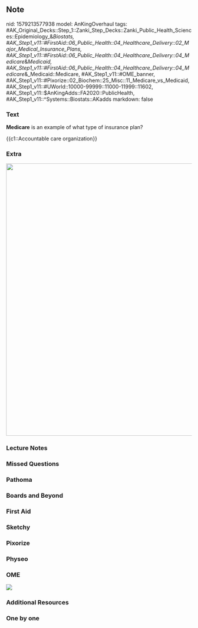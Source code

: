 ## Note
nid: 1579213577938
model: AnKingOverhaul
tags: #AK_Original_Decks::Step_1::Zanki_Step_Decks::Zanki_Public_Health_Sciences::Epidemiology_&_Biostats, #AK_Step1_v11::#FirstAid::06_Public_Health::04_Healthcare_Delivery::02_Major_Medical_Insurance_Plans, #AK_Step1_v11::#FirstAid::06_Public_Health::04_Healthcare_Delivery::04_Medicare_&_Medicaid, #AK_Step1_v11::#FirstAid::06_Public_Health::04_Healthcare_Delivery::04_Medicare_&_Medicaid::Medicare, #AK_Step1_v11::#OME_banner, #AK_Step1_v11::#Pixorize::02_Biochem::25_Misc::11_Medicare_vs_Medicaid, #AK_Step1_v11::#UWorld::10000-99999::11000-11999::11602, #AK_Step1_v11::$AnKingAdds::FA2020::PublicHealth, #AK_Step1_v11::^Systems::Biostats::AKadds
markdown: false

### Text
<b>Medicare</b> is an example of what type of insurance plan?
<div>
  {{c1::Accountable care organization}}
</div>

### Extra
<img src="paste-fa84a9e0b379c1cd85def88d818f048d786a7514.jpg"
style="width: 739px;">

### Lecture Notes


### Missed Questions


### Pathoma


### Boards and Beyond


### First Aid


### Sketchy


### Pixorize


### Physeo


### OME
<div class="ome-widget">
  <a href="https://onlinemeded.org?ref=anki"><img src=
  "_OME_AnkiFlashcards_General_4.png"></a>
</div>

### Additional Resources


### One by one

